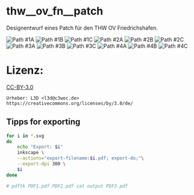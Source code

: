 # thw__ov_fn__patch
Designentwurf eines Patch für den THW OV Friedrichshafen.

![Path #1A](thw_patch_1a.svg)
![Path #1B](thw_patch_1b.svg)
![Path #1C](thw_patch_1c.svg)
![Path #2A](thw_patch_2a.svg)
![Path #2B](thw_patch_2b.svg)
![Path #2C](thw_patch_2c.svg)
![Path #3A](thw_patch_3a.svg)
![Path #3B](thw_patch_3b.svg)
![Path #3C](thw_patch_3c.svg)
![Path #4A](thw_patch_4a.svg)
![Path #4B](thw_patch_4b.svg)
![Path #4C](thw_patch_4c.svg)

# Lizenz:
[CC-BY-3.0](https://creativecommons.org/licenses/by/3.0/de/)
```
Urheber: L3D <l3d@c3woc.de>
https://creativecommons.org/licenses/by/3.0/de/
```

## Tipps for exporting
```bash
for i in *.svg
do
    echo "Export: $i"
    inkscape \
    --actions="export-filename:$i.pdf; export-do;"\
    --export-dpi 300 \
    $i
done

# pdftk PDF1.pdf PDF2.pdf cat output PDF3.pdf
```
